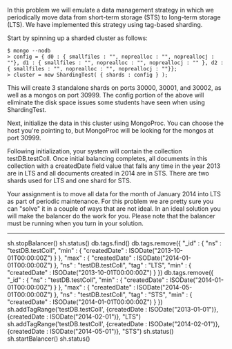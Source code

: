 In this problem we will emulate a data management strategy in which we periodically move data from short-term storage (STS) to long-term storage (LTS). We have implemented this strategy using tag-based sharding.

Start by spinning up a sharded cluster as follows:

```
$ mongo --nodb
> config = { d0 : { smallfiles : "", noprealloc : "", nopreallocj : ""}, d1 : { smallfiles : "", noprealloc : "", nopreallocj : "" }, d2 : { smallfiles : "", noprealloc : "", nopreallocj : ""}};
> cluster = new ShardingTest( { shards : config } );
```

This will create 3 standalone shards on ports 30000, 30001, and 30002, as well as a mongos on port 30999. The config portion of the above will eliminate the disk space issues some students have seen when using ShardingTest.

Next, initialize the data in this cluster using MongoProc. You can choose the host you're pointing to, but MongoProc will be looking for the mongos at port 30999.

Following initialization, your system will contain the collection testDB.testColl. Once initial balancing completes, all documents in this collection with a createdDate field value that falls any time in the year 2013 are in LTS and all documents created in 2014 are in STS. There are two shards used for LTS and one shard for STS.

Your assignment is to move all data for the month of January 2014 into LTS as part of periodic maintenance. For this problem we are pretty sure you can "solve" it in a couple of ways that are not ideal. In an ideal solution you will make the balancer do the work for you. Please note that the balancer must be running when you turn in your solution.

----

sh.stopBalancer()
sh.status()
db.tags.find()
db.tags.remove({ "_id" : { "ns" : "testDB.testColl", "min" : { "createdDate" : ISODate("2013-10-01T00:00:00Z") } }, "max" : { "createdDate" : ISODate("2014-01-01T00:00:00Z") }, "ns" : "testDB.testColl", "tag" : "LTS", "min" : { "createdDate" : ISODate("2013-10-01T00:00:00Z") } })
db.tags.remove({ "_id" : { "ns" : "testDB.testColl", "min" : { "createdDate" : ISODate("2014-01-01T00:00:00Z") } }, "max" : { "createdDate" : ISODate("2014-05-01T00:00:00Z") }, "ns" : "testDB.testColl", "tag" : "STS", "min" : { "createdDate" : ISODate("2014-01-01T00:00:00Z") } })
sh.addTagRange('testDB.testColl', {createdDate : ISODate("2013-01-01")}, {createdDate : ISODate("2014-02-01")}, "LTS")
sh.addTagRange('testDB.testColl', {createdDate : ISODate("2014-02-01")}, {createdDate : ISODate("2014-05-01")}, "STS")
sh.status()
sh.startBalancer()
sh.status()
